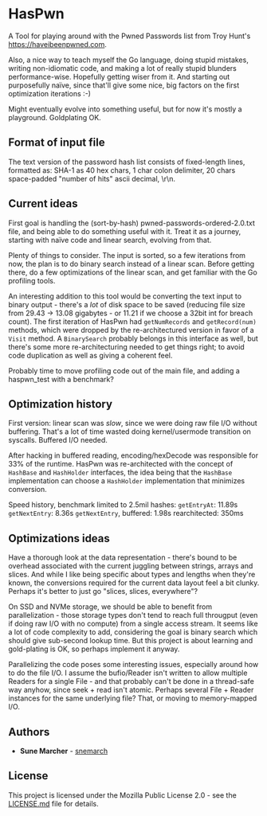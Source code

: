 # HasPwn

A Tool for playing around with the Pwned Passwords list from Troy Hunt's https://haveibeenpwned.com.

Also, a nice way to teach myself the Go language, doing stupid mistakes, writing non-idiomatic code, and
making a lot of really stupid blunders performance-wise. Hopefully getting wiser from it. And starting out
purposefully naïve, since that'll give some nice, big factors on the first optimization iterations :-)

Might eventually evolve into something useful, but for now it's mostly a playground. Goldplating OK.

## Format of input file

The text version of the password hash list consists of fixed-length lines, formatted as:
SHA-1 as 40 hex chars, 1 char colon delimiter, 20 chars space-padded "number of hits" ascii decimal, \r\n.

## Current ideas

First goal is handling the (sort-by-hash) pwned-passwords-ordered-2.0.txt file, and being able to do something
useful with it. Treat it as a journey, starting with naïve code and linear search, evolving from that.

Plenty of things to consider. The input is sorted, so a few iterations from now, the plan is to do binary
search instead of a linear scan. Before getting there, do a few optimizations of the linear scan, and get
familiar with the Go profiling tools.

An interesting addition to this tool would be converting the text input to binary output - there's a *lot* of
disk space to be saved (reducing file size from 29.43 -> 13.08 gigabytes - or 11.21 if we choose a 32bit int
for breach count). The first iteration of HasPwn had `getNumRecords` and `getRecord(num)` methods, which were
dropped by the re-architectured version in favor of a `Visit` method. A `BinarySearch` probably belongs in
this interface as well, but there's some more re-architecturing needed to get things right; to avoid code
duplication as well as giving a coherent feel.

Probably time to move profiling code out of the main file, and adding a haspwn_test with a benchmark?

## Optimization history

First version: linear scan was *slow*, since we were doing raw file I/O without buffering. That's a lot of
time wasted doing kernel/usermode transition on syscalls. Buffered I/O needed.

After hacking in buffered reading, encoding/hexDecode was responsible for 33% of the runtime. HasPwn was
re-architected with the concept of `HashBase` and `HashHolder` interfaces, the idea being that the `HashBase`
implementation can choose a `HashHolder` implementation that minimizes conversion.

Speed history, benchmark limited to 2.5mil hashes:
    `getEntryAt`: 11.89s
    `getNextEntry`: 8.36s
    `getNextEntry`, buffered: 1.98s
    rearchitected: 350ms

## Optimizations ideas

Have a thorough look at the data representation - there's bound to be overhead associated with the current
juggling between strings, arrays and slices. And while I like being specific about types and lengths when
they're known, the conversions required for the current data layout feel a bit clunky. Perhaps it's better to
just go "slices, slices, everywhere"?

On SSD and NVMe storage, we should be able to benefit from parallelization - those storage types don't tend to
reach full througput (even if doing raw I/O with no compute) from a single access stream. It seems like a lot
of code complexity to add, considering the goal is binary search which should give sub-second lookup time.
But this project is about learning and gold-plating is OK, so perhaps implement it anyway.

Parallelizing the code poses some interesting issues, especially around how to do the file I/O. I assume the
bufio/Reader isn't written to allow multiple Readers for a single File - and that probably can't be done in a
thread-safe way anyhow, since seek + read isn't atomic. Perhaps several File + Reader instances for the same
underlying file? That, or moving to memory-mapped I/O.

## Authors

* **Sune Marcher** - [snemarch](https://github.com/snemarch)

## License

This project is licensed under the Mozilla Public License 2.0 - see the [LICENSE.md](LICENSE.md) file for details.
